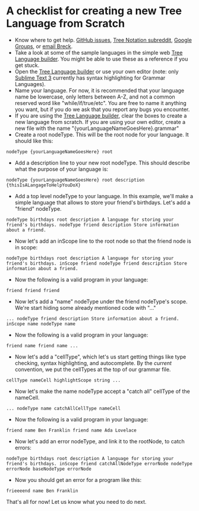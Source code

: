 A checklist for creating a new Tree Language from Scratch
=========================================================

- Know where to get help. [GitHub issues](https://github.com/breck7/jtree/issues), [Tree Notation subreddit](https://reddit.com/r/treenotation), [Google Groups](mailto:treenotation@googlegroups.com), or [email Breck](mailto:breck7@gmail.com).
- Take a look at some of the sample languages in the simple web [Tree Language builder](http://treenotation.org/sandbox/build/). You might be able to use these as a reference if you get stuck.
- Open the [Tree Language builder](http://treenotation.org/sandbox/build/) or use your own editor (note: only [Sublime Text 3](https://www.sublimetext.com/) currently has syntax highlighting for Grammar Languages).
- Name your language. For now, it is recommended that your language name be lowercase, only letters between A-Z, and not a common reserved word like "while/if/true/etc". You are free to name it anything you want, but if you do we ask that you report any bugs you encounter.
- If you are using the [Tree Language builder](http://treenotation.org/sandbox/build/), clear the boxes to create a new language from scratch.
If you are using your own editor, create a new file with the name "{yourLanguageNameGoesHere}.grammar"
- Create a root nodeType. This will be the root node for your language. It should like this:

`nodeType {yourLanguageNameGoesHere}
 root`

- Add a description line to your new root nodeType. This should describe what the purpose of your language is:

`nodeType {yourLanguageNameGoesHere}
 root
 description {thisIsALangageToHelpYouDoX}`

- Add a top level nodeType to your language. In this example, we'll make a simple language that allows to store your friend's birthdays. Let's add a "friend" nodeType.

`nodeType birthdays
 root
 description A language for storing your friend's birthdays.
nodeType friend
 description Store information about a friend.`

- Now let's add an inScope line to the root node so that the friend node is in scope:

`nodeType birthdays
 root
 description A language for storing your friend's birthdays.
 inScope friend
nodeType friend
 description Store information about a friend.`

- Now the following is a valid program in your language:

`friend
friend
friend`

- Now let's add a "name" nodeType under the friend nodeType's scope. We're start hiding some already mentioned code with "..." 

`...
nodeType friend
 description Store information about a friend.
 inScope name
nodeType name`

- Now the following is a valid program in your language:

`friend
 name
friend
 name
...`

- Now let's add a "cellType", which let's us start getting things like type checking, syntax highlighting, and autocomplete. By the *current* convention, we put the cellTypes at the top of our grammar file.

`cellType nameCell
 highlightScope string
...`

- Now let's make the name nodeType accept a "catch all" cellType of the nameCell.

`...
nodeType name
 catchAllCellType nameCell`

- Now the following is a valid program in your language:

`friend
 name Ben Franklin
friend
 name Ada Lovelace`

- Now let's add an error nodeType, and link it to the rootNode, to catch errors:

`nodeType birthdays
 root
 description A language for storing your friend's birthdays.
 inScope friend
 catchAllNodeType errorNode
nodeType errorNode
 baseNodeType errorNode`

- Now you should get an error for a program like this:

`frieeeend
 name Ben Franklin`

That's all for now! Let us know what you need to do next.
